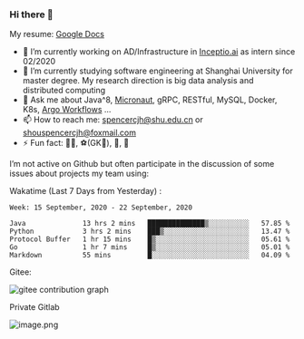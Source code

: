 ### Hi there 👋

My resume: [Google Docs](https://docs.google.com/document/d/1o7iQKDF-_HZUHg6cGiCSl6txrcuQ2tbQttHFFAUeRhc/edit?usp=sharing)

- 🔭 I’m currently working on AD/Infrastructure in [Inceptio.ai](https://www.inceptio.ai/) as intern since 02/2020
- 🌱 I’m currently studying software engineering at Shanghai University for master degree. My research direction is big data analysis and distributed computing
- 💬 Ask me about Java^8, [Micronaut](http://micronaut.io/), gRPC, RESTful, MySQL, Docker, K8s, [Argo Workflows](https://argoproj.github.io/argo/) ...
- 📫 How to reach me: spencercjh@shu.edu.cn or shouspencercjh@foxmail.com
- ⚡ Fun fact: 🚴‍♂️, ⚽(GK🥅), 🏓, 🏸

I’m not active on Github but often participate in the discussion of some issues about projects my team using:

Wakatime (Last 7 Days from Yesterday) :

<!--START_SECTION:waka-->
```text
Week: 15 September, 2020 - 22 September, 2020

Java              13 hrs 2 mins   ██████████████▒░░░░░░░░░░   57.85 % 
Python            3 hrs 2 mins    ███▒░░░░░░░░░░░░░░░░░░░░░   13.47 % 
Protocol Buffer   1 hr 15 mins    █▒░░░░░░░░░░░░░░░░░░░░░░░   05.61 % 
Go                1 hr 7 mins     █▒░░░░░░░░░░░░░░░░░░░░░░░   05.01 % 
Markdown          55 mins         █░░░░░░░░░░░░░░░░░░░░░░░░   04.09 % 
```
<!--END_SECTION:waka-->

Gitee:

![gitee contribution graph](https://i.loli.net/2020/08/04/gGf4lVtUxZ1nsae.png)

Private Gitlab

![image.png](https://i.loli.net/2020/08/28/iX5uhVyczxaG2Bn.png)
